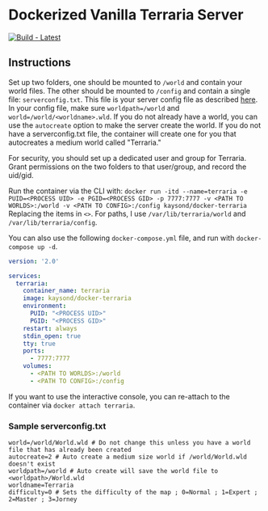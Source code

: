 # Dockerized Vanilla Terraria Server
[![Build - Latest](https://github.com/kaysond/docker-terraria/actions/workflows/build-latest.yml/badge.svg)](https://github.com/kaysond/docker-terraria/actions/workflows/build-latest.yml)
## Instructions
Set up two folders, one should be mounted to `/world` and contain your world files. The other should be mounted to `/config` and contain a single file: `serverconfig.txt`. This file is your server config file as described [here](https://terraria.gamepedia.com/Guide:Setting_up_a_Terraria_server#Making_a_configuration_file). In your config file, make sure `worldpath=/world` and `world=/world/<worldname>.wld`. If you do not already have a world, you can use the `autocreate` option to make the server create the world. If you do not have a serverconfig.txt file, the container will create one for you that autocreates a medium world called "Terraria."

For security, you should set up a dedicated user and group for Terraria. Grant permissions on the two folders to that user/group, and record the uid/gid.

Run the container via the CLI with: `docker run -itd --name=terraria -e PUID=<PROCESS UID> -e PGID=<PROCESS GID> -p 7777:7777 -v <PATH TO WORLDS>:/world -v <PATH TO CONFIG>:/config kaysond/docker-terraria`
Replacing the items in `<>`. For paths, I use `/var/lib/terraria/world` and `/var/lib/terraria/config`.

You can also use the following `docker-compose.yml` file, and run with `docker-compose up -d`.

```yaml
version: '2.0'

services:
  terraria:
    container_name: terraria
    image: kaysond/docker-terraria
    environment:
      PUID: "<PROCESS UID>"
      PGID: "<PROCESS GID>"
    restart: always
    stdin_open: true
    tty: true
    ports:
      - 7777:7777
    volumes:
      - <PATH TO WORLDS>:/world
      - <PATH TO CONFIG>:/config
```

If you want to use the interactive console, you can re-attach to the container via `docker attach terraria`.

### Sample serverconfig.txt

```
world=/world/World.wld # Do not change this unless you have a world file that has already been created
autocreate=2 # Auto create a medium size world if /world/World.wld doesn't exist
worldpath=/world # Auto create will save the world file to <worldpath>/World.wld
worldname=Terraria
difficulty=0 # Sets the difficulty of the map ; 0=Normal ; 1=Expert ; 2=Master ; 3=Jorney
```
